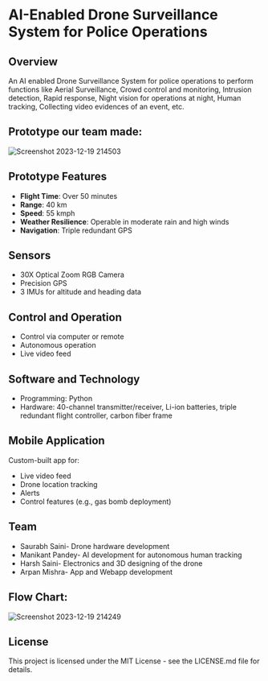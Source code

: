 # AI-Enabled Drone Surveillance System for Police Operations

## Overview
An AI enabled Drone Surveillance System for police operations to perform functions like
Aerial Surveillance, Crowd control and monitoring, Intrusion detection, Rapid response, Night vision
for operations at night, Human tracking, Collecting video evidences of an event, etc.
## Prototype our team made:
![Screenshot 2023-12-19 214503](https://github.com/manikantpandey/-RJPOLICE_HACK_563_ZEUSS_10/assets/96922351/d33127f1-1874-4657-9e2f-f0780bf536fb)

## Prototype Features
- **Flight Time**: Over 50 minutes
- **Range**: 40 km
- **Speed**: 55 kmph
- **Weather Resilience**: Operable in moderate rain and high winds
- **Navigation**: Triple redundant GPS

## Sensors
- 30X Optical Zoom RGB Camera
- Precision GPS
- 3 IMUs for altitude and heading data

## Control and Operation
- Control via computer or remote
- Autonomous operation
- Live video feed

## Software and Technology
- Programming: Python
- Hardware: 40-channel transmitter/receiver, Li-ion batteries, triple redundant flight controller, carbon fiber frame

## Mobile Application
Custom-built app for:
- Live video feed
- Drone location tracking
- Alerts
- Control features (e.g., gas bomb deployment)

## Team
- Saurabh Saini- Drone hardware development
- Manikant Pandey- AI development for autonomous human tracking
- Harsh Saini- Electronics and 3D designing of the drone
- Arpan Mishra- App and Webapp development

## Flow Chart:
![Screenshot 2023-12-19 214249](https://github.com/manikantpandey/-RJPOLICE_HACK_563_ZEUSS_10/assets/96922351/af177bf8-a342-45ce-8a77-98d9825e16e5)

## License
This project is licensed under the MIT License - see the LICENSE.md file for details.
